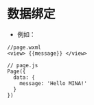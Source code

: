 # 数据绑定

- 例如：

````
//page.wxml
<view> {{message}} </view>

// page.js
Page({
  data: {
    message: 'Hello MINA!'
  }
})

````